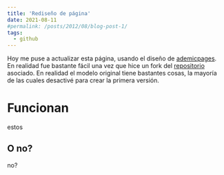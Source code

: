 ```yaml
---
title: 'Rediseño de página'
date: 2021-08-11
#permalink: /posts/2012/08/blog-post-1/
tags:
  - github
---
```


Hoy me puse a actualizar esta página, usando el diseño de [ademicpages](https://academicpages.github.io/). En realidad fue bastante fácil una vez que hice un fork del [repositorio](https://github.com/academicpages/academicpages.github.io) asociado. En realidad el modelo original tiene bastantes cosas, la mayoría de las cuales desactivé para crear la primera versión.

# Funcionan
estos

## O no?
no?